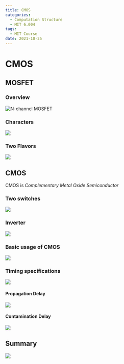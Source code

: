 ```yaml
---
title: CMOS
categories:
  - Computation Structure
  - MIT 6.004
tags:
  - MIT Course
date: 2021-10-25
---
```


# CMOS

## MOSFET

### Overview

![N-channel MOSFET](/posts/computation-structure/nchannel-mosfet.png)

### Characters

![](/posts/computation-structure/nchannel-mosfet-characters.png)

### Two Flavors

![](/posts/computation-structure/nchannel-two-flavors.png)

## CMOS 

CMOS is *Complementary Metal Oxide Semiconductor*

### Two switches

![](/posts/computation-structure/cmos-two-switches.png)

### Inverter

![](/posts/computation-structure/cmos-inverter-vtc.png)

### Basic usage of CMOS

![](/posts/computation-structure/basic-usage-of-cmos.png)

### Timing specifications

![](/posts/computation-structure/cmos-timing-specifications.png)

#### Propagation Delay

![](/posts/computation-structure/cmos-propagation-delay.png)

#### Contamination Delay

![](/posts/computation-structure/contamination-delay.png)

## Summary

![](/posts/computation-structure/cmos-summary.png)